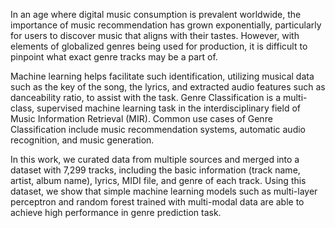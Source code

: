 In an age where digital music consumption is prevalent worldwide, the importance of music recommendation has grown exponentially, particularly for users to discover music that aligns with their tastes. However, with elements of globalized genres being used for production, it is difficult to pinpoint what exact genre tracks may be a part of.

Machine learning helps facilitate such identification, utilizing musical data such as the key of the song, the lyrics, and extracted audio features such as danceability ratio, to assist with the task. Genre Classification is a multi-class, supervised machine learning task in the interdisciplinary field of Music Information Retrieval (MIR). Common use cases of Genre Classification include music recommendation systems, automatic audio recognition, and music generation.

In this work, we curated data from multiple sources and merged into a dataset with 7,299 tracks, including the basic information (track name, artist, album name), lyrics, MIDI file, and genre of each track. Using this dataset, we show that simple machine learning models such as multi-layer perceptron and random forest trained with multi-modal data are able to achieve high performance in genre prediction task. 

